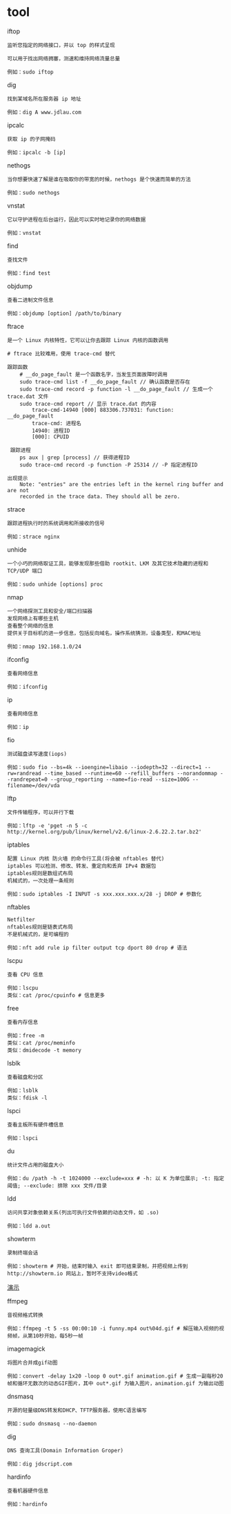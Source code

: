 # tool

iftop

    监听您指定的网络接口，并以 top 的样式呈现

    可以用于找出网络拥塞，测速和维持网络流量总量

    例如：sudo iftop

dig

    找到某域名所在服务器 ip 地址

    例如：dig A www.jdlau.com

ipcalc

    获取 ip 的子网掩码

    例如：ipcalc -b [ip]

nethogs

    当你想要快速了解是谁在吸取你的带宽的时候，nethogs 是个快速而简单的方法

    例如：sudo nethogs

vnstat

    它以守护进程在后台运行，因此可以实时地记录你的网络数据

    例如：vnstat

find

    查找文件

    例如：find test

objdump

    查看二进制文件信息

    例如：objdump [option] /path/to/binary

ftrace

    是一个 Linux 内核特性，它可以让你去跟踪 Linux 内核的函数调用

    # ftrace 比较难用，使用 trace-cmd 替代

    跟踪函数
        # __do_page_fault 是一个函数名字，当发生页面故障时调用
        sudo trace-cmd list -f __do_page_fault // 确认函数是否存在
        sudo trace-cmd record -p function -l __do_page_fault // 生成一个 trace.dat 文件
        sudo trace-cmd report // 显示 trace.dat 的内容
            trace-cmd-14940 [000] 883306.737031: function:             __do_page_fault
            trace-cmd: 进程名
            14940: 进程ID
            [000]: CPUID

     跟踪进程
        ps aux | grep [process] // 获得进程ID
        sudo trace-cmd record -p function -P 25314 // -P 指定进程ID

    出现提示
        Note: "entries" are the entries left in the kernel ring buffer and are not
        recorded in the trace data. They should all be zero.

strace

    跟踪进程执行时的系统调用和所接收的信号

    例如：strace nginx

unhide

    一个小巧的网络取证工具，能够发现那些借助 rootkit、LKM 及其它技术隐藏的进程和 TCP/UDP 端口

    例如：sudo unhide [options] proc

nmap

    一个网络探测工具和安全/端口扫描器
    发现网络上有哪些主机
    查看整个网络的信息
    提供关于目标机的进一步信息，包括反向域名，操作系统猜测，设备类型，和MAC地址

    例如：nmap 192.168.1.0/24

ifconfig

    查看网络信息

    例如：ifconfig

ip

    查看网络信息

    例如：ip

fio

    测试磁盘读写速度(iops)

    例如：sudo fio --bs=4k --ioengine=libaio --iodepth=32 --direct=1 --rw=randread --time_based --runtime=60 --refill_buffers --norandommap --randrepeat=0 --group_reporting --name=fio-read --size=100G --filename=/dev/vda

lftp

    文件传输程序，可以并行下载

    例如：lftp -e 'pget -n 5 -c http://kernel.org/pub/linux/kernel/v2.6/linux-2.6.22.2.tar.bz2'

iptables

    配置 Linux 内核 防火墙 的命令行工具(将会被 nftables 替代)
    iptables 可以检测、修改、转发、重定向和丢弃 IPv4 数据包
    iptables规则是数组式布局
    机械式的，一次处理一条规则

    例如：sudo iptables -I INPUT -s xxx.xxx.xxx.x/28 -j DROP # 参数化

nftables

    Netfilter
    nftables规则是链表式布局
    不是机械式的，是可编程的

    例如：nft add rule ip filter output tcp dport 80 drop # 语法

lscpu

    查看 CPU 信息

    例如：lscpu
    类似：cat /proc/cpuinfo # 信息更多

free

    查看内存信息

    例如：free -m
    类似：cat /proc/meminfo
    类似：dmidecode -t memory

lsblk

    查看磁盘和分区

    例如：lsblk
    类似：fdisk -l

lspci

    查看主板所有硬件槽信息

    例如：lspci

du

    统计文件占用的磁盘大小

    例如：du /path -h -t 1024000 --exclude=xxx # -h: 以 K 为单位展示; -t: 指定阈值; --exclude: 排除 xxx 文件/目录

ldd

    访问共享对象依赖关系(列出可执行文件依赖的动态文件，如 .so)

    例如：ldd a.out

showterm

    录制终端会话

    例如：showterm # 开始，结束时输入 exit 即可结束录制，并把视频上传到 http://showterm.io 网站上，暂时不支持video格式

[演示](http://showterm.io/7aeed561c67c7c852b09a)

ffmpeg

    音视频格式转换

    例如：ffmpeg -t 5 -ss 00:00:10 -i funny.mp4 out%04d.gif # 解压输入视频的视频帧，从第10秒开始，每5秒一帧

imagemagick

    将图片合并成gif动图

    例如：convert -delay 1x20 -loop 0 out*.gif animation.gif # 生成一副每秒20帧和循环无数次的动态GIF图片，其中 out*.gif 为输入图片，animation.gif 为输出动图

dnsmasq

    开源的轻量级DNS转发和DHCP、TFTP服务器，使用C语言编写

    例如：sudo dnsmasq --no-daemon

dig

    DNS 查询工具(Domain Information Groper)

    例如：dig jdscript.com

hardinfo

    查看机器硬件信息

    例如：hardinfo
